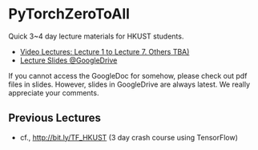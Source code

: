 # PyTorchZeroToAll
Quick 3~4 day lecture materials for HKUST students.

* [Video Lectures: Lecture 1 to Lecture 7. Others TBA)](http://bit.ly/PyTorchVideo)
* [Lecture Slides @GoogleDrive](http://bit.ly/PyTorchZeroAll)

If you cannot access the GoogleDoc for somehow, please check out pdf files in slides. However, slides in GoogleDrive are always latest. We really appreciate your comments.

## Previous Lectures 
* cf., http://bit.ly/TF_HKUST (3 day crash course using TensorFlow)
